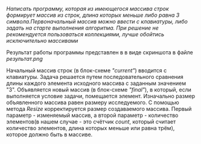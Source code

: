 *Написать программу, которая из имеющегося массива строк формирует массив из строк, длина которых меньше либо равна 3 символа.Первоначальный массив можно ввести с клавиатуры, либо задать на старте выполнения алгоритма. При решение не рекомендуется пользоваться коллекциями, лучше обойтись исключительно массивами*

Результат работы программы представлен в в виде скриншота в файле *результат.png* 

Начальный массив строк (в блок-схеме *"current"*) вводится с клавиатуры. 
Задача решается путем последовательного сравнения длины каждого элемента исходного массива с заданным значением "3". Объявляется новый массив (в блок-схеме *"final"*), в который, если выполняется условие задачи, помещается элемент.  Изначально размер объявленного массива равен размеру исследуемого. С помощью метода *Resize* корректируется размер создаваемого массива. Первый параметр - изменяемый массив, а второй параметр - количество элементов(в нашем случае - это счётчик *count*, который считает количество элементов, длина которых меньше или равна трём), которое должно быть в массиве.